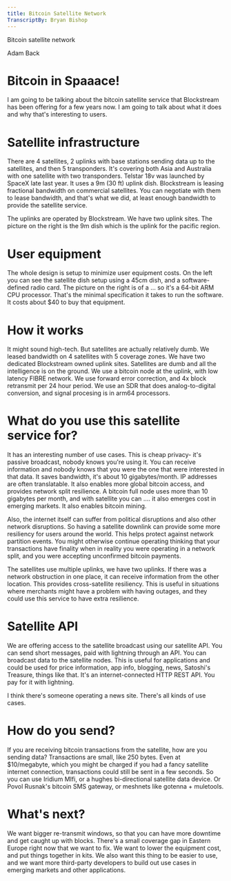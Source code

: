 ```yaml
---
title: Bitcoin Satellite Network
TranscriptBy: Bryan Bishop
---
```


Bitcoin satellite network

Adam Back

# Bitcoin in Spaaace!

I am going to be talking about the bitcoin satellite service that Blockstream has been offering for a few years now. I am going to talk about what it does and why that's interesting to users.

# Satellite infrastructure

There are 4 satellites, 2 uplinks with base stations sending data up to the satellites, and then 5 transponders. It's covering both Asia and Australia with one satellite with two transponders. Telstar 18v was launched by SpaceX late last year. It uses a 9m (30 ft) uplink dish. Blockstream is leasing fractional bandwidth on commercial satellites. You can negotiate with them to lease bandwidth, and that's what we did, at least enough bandwidth to provide the satellite service.

The uplinks are operated by Blockstream. We have two uplink sites. The picture on the right is the 9m dish which is the uplink for the pacific region.

# User equipment

The whole design is setup to minimize user equipment costs. On the left you can see the satellite dish setup using a 45cm dish, and a software-defined radio card. The picture on the right is of a ... so it's a 64-bit ARM CPU processor. That's the minimal specification it takes to run the software. It costs about $40 to buy that equipment.

# How it works

It might sound high-tech. But satellites are actually relatively dumb. We leased bandwidth on 4 satellites with 5 coverage zones. We have two dedicated Blockstream owned uplink sites. Satellites are dumb and all the intelligence is on the ground. We use a bitcoin node at the uplink, with low latency FIBRE network. We use forward error correction, and 4x block retransmit per 24 hour period. We use an SDR that does analog-to-digital conversion, and signal procesing is in arm64 processors.

# What do you use this satellite service for?

It has an interesting number of use cases. This is cheap privacy- it's passive broadcast, nobody knows you're using it. You can receive information and nobody knows that you were the one that were interested in that data. It saves bandwidth, it's about 10 gigabytes/month. IP addresses are often translatable. It also enables more global bitcoin access, and provides network split resilience. A bitcoin full node uses more than 10 gigabytes per month, and with satellite you can .... it also emerges cost in emerging markets. It also enables bitcoin mining.

Also, the internet itself can suffer from political disruptions and also other network disruptions. So having a satellite downlink can provide some more resiliency for users around the world. This helps protect against network partition events. You might otherwise continue operating thinking that your transactions have finality when in reality you were operating in a network split, and you were accepting unconfirmed bitcoin payments.

The satellites use multiple uplinks, we have two uplinks. If there was a network obstruction in one place, it can receive information from the other location. This provides cross-satellite resiliency. This is useful in situations where merchants might have a problem with having outages, and they could use this service to have extra resilience.

# Satellite API

We are offering access to the satellite broadcast using our satellite API. You can send short messages, paid with lightning through an API. You can broadcast data to the satellite nodes. This is useful for applications and could be used for price information, app info, blogging, news, Satoshi's Treasure, things like that. It's an internet-connected HTTP REST API. You pay for it with lightning.

I think there's someone operating a news site. There's all kinds of use cases.

# How do you send?

If you are receiving bitcoin transactions from the satellite, how are you sending data? Transactions are small, like 250 bytes. Even at $10/megabyte, which you might be charged if you had a fancy satellite internet connection, transactions could still be sent in a few seconds. So you can use Iridium MIfi, or a hughes bi-directional satellite data device. Or Povol Rusnak's bitcoin SMS gateway, or meshnets like gotenna + muletools.

# What's next?

We want bigger re-transmit windows, so that you can have more downtime and get caught up with blocks. There's a small coverage gap in Eastern Europe right now that we want to fix. We want to lower the equipment cost, and put things together in kits. We also want this thing to be easier to use, and we want more third-party developers to build out use cases in emerging markets and other applications.
